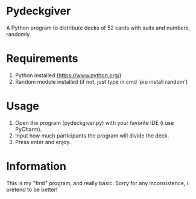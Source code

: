 # Pydeckgiver
A Python program to distribute decks of 52 cards with suits and numbers, randomly.

# Requirements
1. Python installed (https://www.python.org/)
2. Random module installed (if not, just type in cmd 'pip install random')

# Usage
1. Open the program (pydeckgiver.py) with your favorite IDE (i use PyCharm).
2. Input how much participants the program will divide the deck.
3. Press enter and enjoy.

# Information
This is my "first" program, and really basic.
Sorry for any inconsistence, i pretend to be better!
